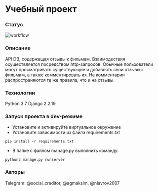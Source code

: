 # Учебный проект
### Статус
![workflow](https://github.com/P90Master/yamdb_final/actions/workflows/yamdb_workflow.yml/badge.svg)
### Описание
API DB, содержащая отзывы к фильмам.
Взаимодествия осуществляется посредством http-запросов.
Обычные пользователи могут просматривать существующие и добавлять свои отзывы к фильмам,
а также комментировать их. На комментарии распространяются те же правила, что и на отзывы.
### Технологии
Python 3.7
Django 2.2.19
### Запуск проекта в dev-режиме
- Установите и активируйте виртуальное окружение
- Установите зависимости из файла requirements.txt
```
pip install -r requirements.txt
```
- В папке с файлом manage.py выполнить команду:
```
python3 manage.py runserver
```
### Авторы
Telegram: @social_creditor, @agmaksim, @nlavrov2007
